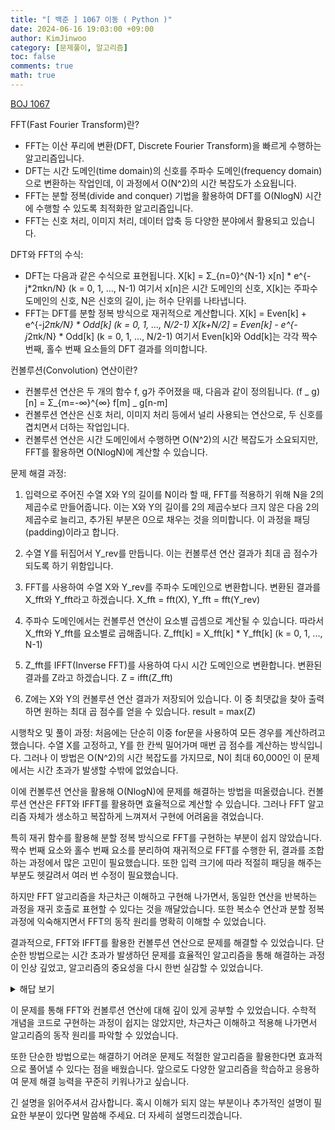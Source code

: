 ```yaml
---
title: "[ 백준 ] 1067 이동 ( Python )"
date: 2024-06-16 19:03:00 +09:00
author: KimJinwoo
category: [문제풀이, 알고리즘]
toc: false
comments: true
math: true
---
```


[BOJ 1067](https://www.acmicpc.net/problem/1067)

FFT(Fast Fourier Transform)란?

- FFT는 이산 푸리에 변환(DFT, Discrete Fourier Transform)을 빠르게 수행하는 알고리즘입니다.
- DFT는 시간 도메인(time domain)의 신호를 주파수 도메인(frequency domain)으로 변환하는 작업인데, 이 과정에서 O(N^2)의 시간 복잡도가 소요됩니다.
- FFT는 분할 정복(divide and conquer) 기법을 활용하여 DFT를 O(NlogN) 시간에 수행할 수 있도록 최적화한 알고리즘입니다.
- FFT는 신호 처리, 이미지 처리, 데이터 압축 등 다양한 분야에서 활용되고 있습니다.

DFT와 FFT의 수식:

- DFT는 다음과 같은 수식으로 표현됩니다.
  X[k] = Σ\_{n=0}^{N-1} x[n] * e^{-j*2πkn/N} (k = 0, 1, ..., N-1)
  여기서 x[n]은 시간 도메인의 신호, X[k]는 주파수 도메인의 신호, N은 신호의 길이, j는 허수 단위를 나타냅니다.
- FFT는 DFT를 분할 정복 방식으로 재귀적으로 계산합니다.
  X[k] = Even[k] + e^{-j*2πk/N} * Odd[k] (k = 0, 1, ..., N/2-1)
  X[k+N/2] = Even[k] - e^{-j*2πk/N} * Odd[k] (k = 0, 1, ..., N/2-1)
  여기서 Even[k]와 Odd[k]는 각각 짝수 번째, 홀수 번째 요소들의 DFT 결과를 의미합니다.

컨볼루션(Convolution) 연산이란?

- 컨볼루션 연산은 두 개의 함수 f, g가 주어졌을 때, 다음과 같이 정의됩니다.
  (f _ g)[n] = Σ\_{m=-∞}^{∞} f[m] _ g[n-m]
- 컨볼루션 연산은 신호 처리, 이미지 처리 등에서 널리 사용되는 연산으로, 두 신호를 겹치면서 더하는 작업입니다.
- 컨볼루션 연산은 시간 도메인에서 수행하면 O(N^2)의 시간 복잡도가 소요되지만, FFT를 활용하면 O(NlogN)에 계산할 수 있습니다.

문제 해결 과정:

1. 입력으로 주어진 수열 X와 Y의 길이를 N이라 할 때, FFT를 적용하기 위해 N을 2의 제곱수로 만들어줍니다. 이는 X와 Y의 길이를 2의 제곱수보다 크지 않은 다음 2의 제곱수로 늘리고, 추가된 부분은 0으로 채우는 것을 의미합니다. 이 과정을 패딩(padding)이라고 합니다.

2. 수열 Y를 뒤집어서 Y_rev를 만듭니다. 이는 컨볼루션 연산 결과가 최대 곱 점수가 되도록 하기 위함입니다.

3. FFT를 사용하여 수열 X와 Y_rev를 주파수 도메인으로 변환합니다. 변환된 결과를 X_fft와 Y_fft라고 하겠습니다.
   X_fft = fft(X), Y_fft = fft(Y_rev)

4. 주파수 도메인에서는 컨볼루션 연산이 요소별 곱셈으로 계산될 수 있습니다. 따라서 X_fft와 Y_fft를 요소별로 곱해줍니다.
   Z_fft[k] = X_fft[k] \* Y_fft[k] (k = 0, 1, ..., N-1)

5. Z_fft를 IFFT(Inverse FFT)를 사용하여 다시 시간 도메인으로 변환합니다. 변환된 결과를 Z라고 하겠습니다.
   Z = ifft(Z_fft)

6. Z에는 X와 Y의 컨볼루션 연산 결과가 저장되어 있습니다. 이 중 최댓값을 찾아 출력하면 원하는 최대 곱 점수를 얻을 수 있습니다.
   result = max(Z)

시행착오 및 풀이 과정:
처음에는 단순히 이중 for문을 사용하여 모든 경우를 계산하려고 했습니다. 수열 X를 고정하고, Y를 한 칸씩 밀어가며 매번 곱 점수를 계산하는 방식입니다. 그러나 이 방법은 O(N^2)의 시간 복잡도를 가지므로, N이 최대 60,000인 이 문제에서는 시간 초과가 발생할 수밖에 없었습니다.

이에 컨볼루션 연산을 활용해 O(NlogN)에 문제를 해결하는 방법을 떠올렸습니다. 컨볼루션 연산은 FFT와 IFFT를 활용하면 효율적으로 계산할 수 있습니다. 그러나 FFT 알고리즘 자체가 생소하고 복잡하게 느껴져서 구현에 어려움을 겪었습니다.

특히 재귀 함수를 활용해 분할 정복 방식으로 FFT를 구현하는 부분이 쉽지 않았습니다. 짝수 번째 요소와 홀수 번째 요소를 분리하여 재귀적으로 FFT를 수행한 뒤, 결과를 조합하는 과정에서 많은 고민이 필요했습니다. 또한 입력 크기에 따라 적절히 패딩을 해주는 부분도 헷갈려서 여러 번 수정이 필요했습니다.

하지만 FFT 알고리즘을 차근차근 이해하고 구현해 나가면서, 동일한 연산을 반복하는 과정을 재귀 호출로 표현할 수 있다는 것을 깨달았습니다. 또한 복소수 연산과 분할 정복 과정에 익숙해지면서 FFT의 동작 원리를 명확히 이해할 수 있었습니다.

결과적으로, FFT와 IFFT를 활용한 컨볼루션 연산으로 문제를 해결할 수 있었습니다. 단순한 방법으로는 시간 초과가 발생하던 문제를 효율적인 알고리즘을 통해 해결하는 과정이 인상 깊었고, 알고리즘의 중요성을 다시 한번 실감할 수 있었습니다.

<details>
<summary>해답 보기</summary>
<div markdown="1">

### 전체코드

```python
import sys
from cmath import exp, pi
input = sys.stdin.readline

def fft(x):
    n = len(x)
    if n == 1:
        return x
    even_part = fft(x[0::2])
    odd_part = fft(x[1::2])
    w = [exp(2j * pi * k / n) for k in range(n // 2)]
    return [even_part[k] + w[k] * odd_part[k] for k in range(n // 2)] + \
           [even_part[k] - w[k] * odd_part[k] for k in range(n // 2)]

def ifft(x):
    n = len(x)
    if n == 1:
        return x
    even_part = ifft(x[0::2])
    odd_part = ifft(x[1::2])
    w = [exp(-2j * pi * k / n) for k in range(n // 2)]
    return [even_part[k] + w[k] * odd_part[k] for k in range(n // 2)] + \
           [even_part[k] - w[k] * odd_part[k] for k in range(n // 2)]

m = int(input())
n = 2 * m
flag = 0
for i in range(18):
    if m == 2**i:
        flag = -100
        break
    elif n < 2**i:
        flag = i
        break

a = list(map(int, input().split()))
b = list(map(int, input().split()))

if flag == -100:
    a = a + a
    b = b[::-1] + [0] * m
    c = [0] * n
    a_fft = fft(a)
    b_fft = fft(b)
    for i in range(n):
        c[i] = a_fft[i] * b_fft[i]
    c_ifft = ifft(c)
    result = max(round(c_ifft[k].real / n) for k in range(n))
else:
    n_prime = 2**i
    n, n_prime = n_prime, n
    a = a + [0] * (n - n_prime // 2)
    b = b[::-1] + [0] * (n - n_prime) + b[::-1]
    c = [0] * n
    a_fft = fft(a)
    b_fft = fft(b)
    for i in range(n):
        c[i] = a_fft[i] * b_fft[i]
    c_ifft = ifft(c)
    result = max(round(c_ifft[k].real / n) for k in range(n))

print(result)
```

</div>
</details>

이 문제를 통해 FFT와 컨볼루션 연산에 대해 깊이 있게 공부할 수 있었습니다. 수학적 개념을 코드로 구현하는 과정이 쉽지는 않았지만, 차근차근 이해하고 적용해 나가면서 알고리즘의 동작 원리를 파악할 수 있었습니다.

또한 단순한 방법으로는 해결하기 어려운 문제도 적절한 알고리즘을 활용한다면 효과적으로 풀어낼 수 있다는 점을 배웠습니다. 앞으로도 다양한 알고리즘을 학습하고 응용하여 문제 해결 능력을 꾸준히 키워나가고 싶습니다.

긴 설명을 읽어주셔서 감사합니다. 혹시 이해가 되지 않는 부분이나 추가적인 설명이 필요한 부분이 있다면 말씀해 주세요. 더 자세히 설명드리겠습니다.
